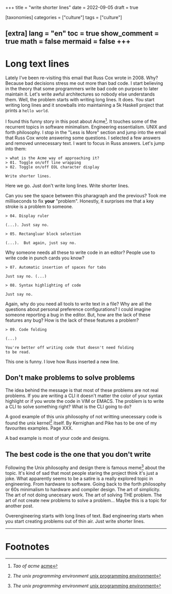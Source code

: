 
+++
title = "write shorter lines"
date = 2022-09-05
draft = true

[taxonomies]
categories = ["culture"]
tags = ["culture"]

[extra]
lang = "en"
toc = true
show_comment = true
math = false
mermaid = false
+++
---

# Long text lines

Lately I've been re-visiting this email that Russ Cox wrote in 2008. Why? Because bad decisions stress me out more than bad code. I start believing in the theory that some programmers write bad code on purpose to later maintain it. Let's write awful architectures so nobody else understands them. Well, the problem starts with writing long lines. It does. You start writing long lines and it snowballs into maintaining a 5k Haskell project that prints a `hello world`.

<!-- more -->

I found this funny story in this post about Acme[^1]. It touches some of the recurrent topics in software minimalism. Engineering essentialism. UNIX and forth philosophy. I stop in the "Less is More" section and jump into the email that Russ Cox wrote answering some questions. I selected a few answers and removed unnecessary text. I want to focus in Russ answers. Let's jump into them:

```
> what is the Acme way of approaching it?
> 01. Toggle on/off line wrapping
> 02. Toggle on/off EOL character display

Write shorter lines.
```

Here we go. Just don't write long lines. Write shorter lines. 

Can you see the space between this pharagraph and the previous? Took me milliseconds to fix **your** "problem". Honestly, it surprises me that a key stroke is a problem to someone.

```
> 04. Display ruler

(...). Just say no.

> 05. Rectangluar block selection

(...).  But again, just say no.
```

Why someone needs all these to write code in an editor? People use to write code in punch cards you know?


```
> 07. Automatic insertion of spaces for tabs

Just say no. (...)

> 08. Syntax highlighting of code

Just say no.
```

Again, why do you need all tools to write text in a file? Why are all the questions about personal preference configurations? I could imagine someone reporting a bug in the editor. But, how are the lack of these features any bug? How is the lack of these features a problem?

```
> 09. Code folding

(...)

You're better off writing code that doesn't need folding
to be read.
```

This one is funny. I love how Russ inserted
a new line.

## Don't make problems to solve problems

The idea behind the message is that most of these problems are not real problems. If you are writing a CLI it doesn't matter the color of your syntax highlight or if you wrote the code in VIM or EMACS. The problem is to write a CLI to solve something right? What is the CLI going to do?

A good example of this unix philosophy of not writting unecessary code is found the unix kernel[^3] itself. By Kernighan and Pike has to be one of my favourites examples. Page XXX.

A bad example is most of your code and designs. 

## The best code is the one that you don't write

Following the Unix philosophy and design there is famous meme[^3] about the topic. It's kind of sad that most people staring the project think it's just a joke. What apparently seems to be a satire is a really explored topic in engineering. From hardware to software. Going back to the forth philosophy or 60s minimalism to hardware and compiler design. The art of simplicity. The art of not doing unecesary work. The art of solving THE problem. The art of not create new problems to solve a problem...  Maybe this is a topic for another post.

Overengineering starts with long lines of text.  Bad engineering starts when you start creating problems out of thin air.  Just write shorter lines.

---
# Footnotes

[^1]: *Tao of acme* [acme](https://benghancock.github.io/blog/2022/tao-of-acme.html)

[^2]: *Github nocode repository* [nocode](https://github.com/kelseyhightower/nocode)

[^3]: *The unix programming environment* [unix programming environment](http://files.catwell.info/misc/mirror/the-unix-programming-environment-kernighan-pike.pdf)
